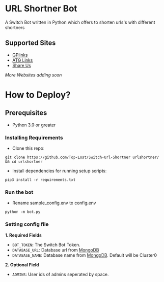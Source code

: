 # URL Shortner Bot
A Switch Bot written in Python which offers to shorten urls's with different shortners

## Supported Sites
- [GPlinks](https://gplinks.in/)
- [ATG Links](https://atglinks.com/)
- [Share Us](https://publisher.shareus.io/)

*More Websites adding soon*

# How to Deploy?

## Prerequisites
- Python 3.0 or greater

### Installing Requirements
- Clone this repo:

```
git clone https://github.com/Top-Lost/Switch-Url-Shortner urlshortner/ && cd urlshortner
```

- Install dependencies for running setup scripts:
```
pip3 install -r requirements.txt
```

### Run the bot
- Rename sample_config.env to config.env


```
python -m bot.py
```
### Setting config file
**1. Required Fields**

- `BOT_TOKEN`: The Switch Bot Token.
- `DATABASE_URL`: Database url from [MongoDB](https://mongodb.com)
- `DATABASE_NAME`: Database name from [MongoDB](https://mongodb.com). Default will be Cluster0

**2. Optional Field**
- `ADMINS`: User ids of admins seperated by space.
